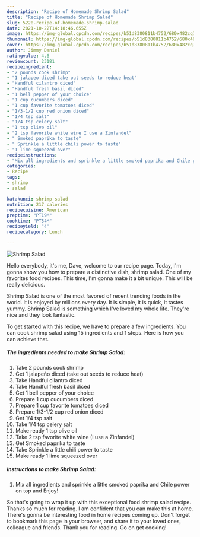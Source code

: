 ```yaml
---
description: "Recipe of Homemade Shrimp Salad"
title: "Recipe of Homemade Shrimp Salad"
slug: 5220-recipe-of-homemade-shrimp-salad
date: 2021-10-22T14:18:46.655Z
image: https://img-global.cpcdn.com/recipes/b51d8380811b4752/680x482cq70/shrimp-salad-recipe-main-photo.jpg
thumbnail: https://img-global.cpcdn.com/recipes/b51d8380811b4752/680x482cq70/shrimp-salad-recipe-main-photo.jpg
cover: https://img-global.cpcdn.com/recipes/b51d8380811b4752/680x482cq70/shrimp-salad-recipe-main-photo.jpg
author: Jimmy Daniel
ratingvalue: 4.6
reviewcount: 23181
recipeingredient:
- "2 pounds cook shrimp"
- "1 jalapeo diced take out seeds to reduce heat"
- "Handful cilantro diced"
- "Handful fresh basil diced"
- "1 bell pepper of your choice"
- "1 cup cucumbers diced"
- "1 cup favorite tomatoes diced"
- "1/3-1/2 cup red onion diced"
- "1/4 tsp salt"
- "1/4 tsp celery salt"
- "1 tsp olive oil"
- "2 tsp favorite white wine I use a Zinfandel"
- " Smoked paprika to taste"
- " Sprinkle a little chili power to taste"
- "1 lime squeezed over"
recipeinstructions:
- "Mix all ingredients and sprinkle a little smoked paprika and Chile power on top and Enjoy!"
categories:
- Recipe
tags:
- shrimp
- salad

katakunci: shrimp salad 
nutrition: 217 calories
recipecuisine: American
preptime: "PT19M"
cooktime: "PT54M"
recipeyield: "4"
recipecategory: Lunch

---
```



![Shrimp Salad](https://img-global.cpcdn.com/recipes/b51d8380811b4752/680x482cq70/shrimp-salad-recipe-main-photo.jpg)

Hello everybody, it's me, Dave, welcome to our recipe page. Today, I'm gonna show you how to prepare a distinctive dish, shrimp salad. One of my favorites food recipes. This time, I'm gonna make it a bit unique. This will be really delicious.

Shrimp Salad is one of the most favored of recent trending foods in the world. It is enjoyed by millions every day. It is simple, it is quick, it tastes yummy. Shrimp Salad is something which I've loved my whole life. They're nice and they look fantastic.




To get started with this recipe, we have to prepare a few ingredients. You can cook shrimp salad using 15 ingredients and 1 steps. Here is how you can achieve that.

<!--inarticleads1-->

##### The ingredients needed to make Shrimp Salad:

1. Take 2 pounds cook shrimp
1. Get 1 jalapeño diced (take out seeds to reduce heat)
1. Take Handful cilantro diced
1. Take Handful fresh basil diced
1. Get 1 bell pepper of your choice
1. Prepare 1 cup cucumbers diced
1. Prepare 1 cup favorite tomatoes diced
1. Prepare 1/3-1/2 cup red onion diced
1. Get 1/4 tsp salt
1. Take 1/4 tsp celery salt
1. Make ready 1 tsp olive oil
1. Take 2 tsp favorite white wine (I use a Zinfandel)
1. Get  Smoked paprika to taste
1. Take  Sprinkle a little chili power to taste
1. Make ready 1 lime squeezed over




<!--inarticleads2-->

##### Instructions to make Shrimp Salad:

1. Mix all ingredients and sprinkle a little smoked paprika and Chile power on top and Enjoy!




So that's going to wrap it up with this exceptional food shrimp salad recipe. Thanks so much for reading. I am confident that you can make this at home. There's gonna be interesting food in home recipes coming up. Don't forget to bookmark this page in your browser, and share it to your loved ones, colleague and friends. Thank you for reading. Go on get cooking!
